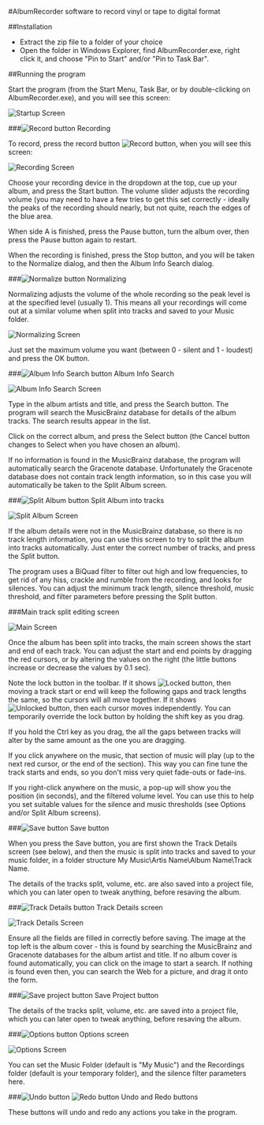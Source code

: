 #AlbumRecorder software to record vinyl or tape to digital format

##Installation

* Extract the zip file to a folder of your choice
* Open the folder in Windows Explorer, find AlbumRecorder.exe, right click it, and choose "Pin to Start" and/or "Pin to Task Bar".

##Running the program

Start the program (from the Start Menu, Task Bar, or by double-clicking on AlbumRecorder.exe), and you will see this screen:

![Startup Screen](/Images/MainScreenBlank.jpg)

###![Record button](/Resources/imgRecord.png) Recording

To record, press the record button ![Record button](/Resources/imgRecord.png), when you will see this screen:

![Recording Screen](/Images/Recording.jpg)

Choose your recording device in the dropdown at the top, cue up your album, and press the Start button. The volume slider adjusts the recording volume (you may need to have a few tries to get this set correctly - ideally the peaks of the recording should nearly, but not quite, reach the edges of the blue area.

When side A is finished, press the Pause button, turn the album over, then press the Pause button again to restart.

When the recording is finished, press the Stop button, and you will be taken to the Normalize dialog, and then the Album Info Search dialog.

###![Normalize button](/Resources/Normalize.png) Normalizing

Normalizing adjusts the volume of the whole recording so the peak level is at the specified level (usually 1). This means all your recordings will come out at a similar volume when split into tracks and saved to your Music folder.

![Normalizing Screen](/Images/Normalize.jpg)

Just set the maximum volume you want (between 0 - silent and 1 - loudest) and press the OK button.

###![Album Info Search button](/Resources/imgSearch.png) Album Info Search

![Album Info Search Screen](/Images/Normalize.jpg)

Type in the album artists and title, and press the Search button. The program will search the MusicBrainz database for details of the album tracks. The search results appear in the list.

Click on the correct album, and press the Select button (the Cancel button changes to Select when you have chosen an album).

If no information is found in the MusicBrainz database, the program will automatically search the Gracenote database. Unfortunately the Gracenote database does not contain track length information, so in this case you will automatically be taken to the Split Album screen.

###![Split Album button](/Resources/imgSplit.png) Split Album into tracks

![Split Album Screen](/Images/SplitAlbum.jpg)

If the album details were not in the MusicBrainz database, so there is no track length information, you can use this screen to try to split the album into tracks automatically. Just enter the correct number of tracks, and press the Split button.

The program uses a BiQuad filter to filter out high and low frequencies, to get rid of any hiss, crackle and rumble from the recording, and looks for silences. You can adjust the minimum track length, silence threshold, music threshold, and filter parameters before pressing the Split button.

###Main track split editing screen

![Main Screen](/Images/MainScreen.jpg)

Once the album has been split into tracks, the main screen shows the start and end of each track. You can adjust the start and end points by dragging the red cursors, or by altering the values on the right (the little buttons increase or decrease the values by 0.1 sec).

Note the lock button in the toolbar. If it shows ![Locked button](/Resources/imgLocked.png), then moving a track start or end will keep the following gaps and track lengths the same, so the cursors will all move together. If it shows ![Unlocked button](/Resources/imgUnlocked.png), then each cursor moves independently. You can temporarily override the lock button by holding the shift key as you drag.

If you hold the Ctrl key as you drag, the all the gaps between tracks will alter by the same amount as the one you are dragging.

If you click anywhere on the music, that section of music will play (up to the next red cursor, or the end of the section). This way you can fine tune the track starts and ends, so you don't miss very quiet fade-outs or fade-ins.

If you right-click anywhere on the music, a pop-up will show you the position (in seconds), and the filtered volume level. You can use this to help you set suitable values for the silence and music thresholds (see Options and/or Split Album screens).

###![Save button](/Resources/imgSave.png) Save button

When you press the Save button, you are first shown the Track Details screen (see below), and then the music is split into tracks and saved to your music folder, in a folder structure My Music\Artis Name\Album Name\Track Name.

The details of the tracks split, volume, etc. are also saved into a project file, which you can later open to tweak anything, before resaving the album.

###![Track Details button](/Resources/imgTracks.png) Track Details screen

![Track Details Screen](/Images/TrackDetails.jpg)

Ensure all the fields are filled in correctly before saving. The image at the top left is the album cover - this is found by searching the MusicBrainz and Gracenote databases for the album artist and title. If no album cover is found automatically, you can click on the image to start a search. If nothing is found even then, you can search the Web for a picture, and drag it onto the form.

###![Save project button](/Resources/imgSaveProject.png) Save Project button

The details of the tracks split, volume, etc. are saved into a project file, which you can later open to tweak anything, before resaving the album.

###![Options button](/Resources/imgOptions.png) Options screen

![Options Screen](/Images/Options.jpg)

You can set the Music Folder (default is "My Music") and the Recordings folder (default is your temporary folder), and the silence filter parameters here.

###![Undo button](/Resources/imgUndo.png) ![Redo button](/Resources/imgRedo.png) Undo and Redo buttons

These buttons will undo and redo any actions you take in the program.
